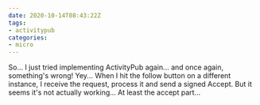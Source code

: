 ```yaml
---
date: 2020-10-14T08:43:22Z
tags:
- activitypub
categories:
- micro
---
```


So... I just tried implementing ActivityPub again... and once again, something's wrong! Yey... When I hit the follow button on a different instance, I receive the request, process it and send a signed Accept. But it seems it's not actually working... At least the accept part...
